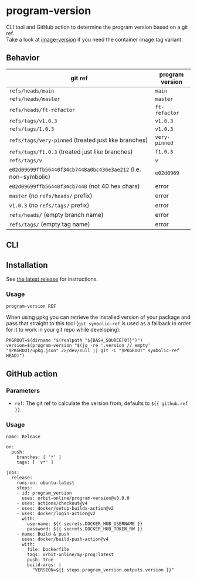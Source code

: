 # program-version

CLI tool and GitHub action to determine the program version based on a git ref.  
Take a look at [image-version](https://github.com/orbit-online/image-version) if
you need the container image tag variant.

## Behavior

| git ref                                                        | program version |
| -------------------------------------------------------------- | --------------- |
| `refs/heads/main`                                              | `main`          |
| `refs/heads/master`                                            | `master`        |
| `refs/heads/ft-refactor`                                       | `ft-refactor`   |
| `refs/tags/v1.0.3`                                             | `v1.0.3`        |
| `refs/tags/1.0.3`                                              | `v1.0.3`        |
| `refs/tags/very-pinned` (treated just like branches)           | `very-pinned`   |
| `refs/tags/f1.0.3` (treated just like branches)                | `f1.0.3`        |
| `refs/tags/v`                                                  | `v`             |
| `e02d09699ffb56440f34cb7448a0bc436e3ae212` (i.e. non-symbolic) | `e02d0969`      |
| `e02d09699ffb56440f34cb7448` (not 40 hex chars)                | error           |
| `master` (no `refs/heads/` prefix)                             | error           |
| `v1.0.3` (no `refs/tags/` prefix)                              | error           |
| `refs/heads/` (empty branch name)                              | error           |
| `refs/tags/` (empty tag name)                                  | error           |

## CLI

## Installation

See [the latest release](https://github.com/orbit-online/program-version/releases/latest) for instructions.

### Usage

```
program-version REF
```

When using μpkg you can retrieve the installed version of your package and
pass that straight to this tool (`git symbolic-ref` is used as a fallback
in order for it to work in your git repo while developing):

```
PKGROOT=$(dirname "$(realpath "${BASH_SOURCE[0]}")")
version=$(program-version "$(jq -re '.version // empty' "$PKGROOT/upkg.json" 2>/dev/null || git -C "$PKGROOT" symbolic-ref HEAD)")
```

## GitHub action

### Parameters

- `ref`: The git ref to calculate the version from, defaults to
  `${{ github.ref }}`.

### Usage

```
name: Release

on:
  push:
    branches: [ '*' ]
    tags: [ 'v*' ]

jobs:
  release:
    runs-on: ubuntu-latest
    steps:
    - id: program_version
      uses: orbit-online/program-version@v0.9.0
    - uses: actions/checkout@v4
    - uses: docker/setup-buildx-action@v2
    - uses: docker/login-action@v2
      with:
        username: ${{ secrets.DOCKER_HUB_USERNAME }}
        password: ${{ secrets.DOCKER_HUB_TOKEN_RW }}
    - name: Build & push
      uses: docker/build-push-action@v4
      with:
        file: Dockerfile
        tags: orbit-online/my-prog:latest
        push: true
        build-args: |
          "VERSION=${{ steps.program_version.outputs.version }}"
```
